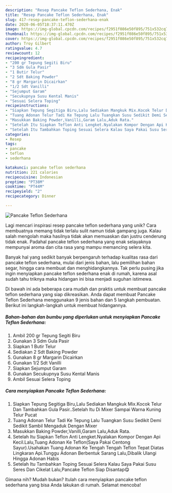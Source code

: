 ```yaml
---
description: "Resep Pancake Teflon Sederhana, Enak"
title: "Resep Pancake Teflon Sederhana, Enak"
slug: 417-resep-pancake-teflon-sederhana-enak
date: 2020-06-05T18:37:11.470Z
image: https://img-global.cpcdn.com/recipes/f2951f086e50f895/751x532cq70/pancake-teflon-sederhana-foto-resep-utama.jpg
thumbnail: https://img-global.cpcdn.com/recipes/f2951f086e50f895/751x532cq70/pancake-teflon-sederhana-foto-resep-utama.jpg
cover: https://img-global.cpcdn.com/recipes/f2951f086e50f895/751x532cq70/pancake-teflon-sederhana-foto-resep-utama.jpg
author: Troy Gilbert
ratingvalue: 4.7
reviewcount: 12
recipeingredient:
- "200 gr Tepung Segiti Biru"
- "3 Sdm Gula Pasir"
- "1 Butir Telur"
- "2 Sdt Baking Powder"
- "8 gr Margarin Dicairkan"
- "1/2 Sdt Vanilli"
- "Sejumput Garam"
- "Secukupnya Susu Kental Manis"
- "Sesuai Selera Toping"
recipeinstructions:
- "Siapkan Tepung Segitiga Biru,Lalu Sediakan Mangkuk Mix.Kocok Telur Dan Tambahkan Gula Pasir..Setelah Itu Di Mixer Sampai Warna Kuning Telur Pucat"
- "Tuang Adonan Telur Tadi Ke Tepung Lalu Tuangkan Susu Sedikit Demi Sedikit Sambil Mengaduk Dengan Mixer"
- "Masukkan Baking Powder,Vanilli,Garam Lalu,Aduk Rata."
- "Setelah Itu Siapkan Teflon Anti Lengket.Nyalakan Kompor Dengan Api Kecil.Lalu,Tuang Adonan Ke Teflon(Saya Pakai Centong Sayur).Usahakan Tuang Adonan Ke Tengah Tengah Teflon Tepat Diatas Lingkaran Api.Tunggu Adonan Berbentuk Sarang Lalu,Dibalik Ulangi Hingga Adonan Habis"
- "Setelah Itu Tambahkan Toping Sesuai Selera Kalau Saya Pakai Susu Seres Dan Cikelat Lalu,Pancake Teflon Siap Disantap😋"
categories:
- Resep
tags:
- pancake
- teflon
- sederhana

katakunci: pancake teflon sederhana 
nutrition: 221 calories
recipecuisine: Indonesian
preptime: "PT38M"
cooktime: "PT44M"
recipeyield: "2"
recipecategory: Dinner

---
```



![Pancake Teflon Sederhana](https://img-global.cpcdn.com/recipes/f2951f086e50f895/751x532cq70/pancake-teflon-sederhana-foto-resep-utama.jpg)

Lagi mencari inspirasi resep pancake teflon sederhana yang unik? Cara membuatnya memang tidak terlalu sulit namun tidak gampang juga. Kalau salah mengolah maka hasilnya tidak akan memuaskan dan justru cenderung tidak enak. Padahal pancake teflon sederhana yang enak selayaknya mempunyai aroma dan cita rasa yang mampu memancing selera kita.

Banyak hal yang sedikit banyak berpengaruh terhadap kualitas rasa dari pancake teflon sederhana, mulai dari jenis bahan, lalu pemilihan bahan segar, hingga cara membuat dan menghidangkannya. Tak perlu pusing jika ingin menyiapkan pancake teflon sederhana enak di rumah, karena asal sudah tahu triknya maka hidangan ini bisa menjadi suguhan istimewa.




Di bawah ini ada beberapa cara mudah dan praktis untuk membuat pancake teflon sederhana yang siap dikreasikan. Anda dapat membuat Pancake Teflon Sederhana menggunakan 9 jenis bahan dan 5 langkah pembuatan. Berikut ini langkah-langkah untuk membuat hidangannya.

<!--inarticleads1-->

##### Bahan-bahan dan bumbu yang diperlukan untuk menyiapkan Pancake Teflon Sederhana:

1. Ambil 200 gr Tepung Segiti Biru
1. Gunakan 3 Sdm Gula Pasir
1. Siapkan 1 Butir Telur
1. Sediakan 2 Sdt Baking Powder
1. Gunakan 8 gr Margarin Dicairkan
1. Gunakan 1/2 Sdt Vanilli
1. Siapkan Sejumput Garam
1. Gunakan Secukupnya Susu Kental Manis
1. Ambil Sesuai Selera Toping




<!--inarticleads2-->

##### Cara menyiapkan Pancake Teflon Sederhana:

1. Siapkan Tepung Segitiga Biru,Lalu Sediakan Mangkuk Mix.Kocok Telur Dan Tambahkan Gula Pasir..Setelah Itu Di Mixer Sampai Warna Kuning Telur Pucat
1. Tuang Adonan Telur Tadi Ke Tepung Lalu Tuangkan Susu Sedikit Demi Sedikit Sambil Mengaduk Dengan Mixer
1. Masukkan Baking Powder,Vanilli,Garam Lalu,Aduk Rata.
1. Setelah Itu Siapkan Teflon Anti Lengket.Nyalakan Kompor Dengan Api Kecil.Lalu,Tuang Adonan Ke Teflon(Saya Pakai Centong Sayur).Usahakan Tuang Adonan Ke Tengah Tengah Teflon Tepat Diatas Lingkaran Api.Tunggu Adonan Berbentuk Sarang Lalu,Dibalik Ulangi Hingga Adonan Habis
1. Setelah Itu Tambahkan Toping Sesuai Selera Kalau Saya Pakai Susu Seres Dan Cikelat Lalu,Pancake Teflon Siap Disantap😋




Gimana nih? Mudah bukan? Itulah cara menyiapkan pancake teflon sederhana yang bisa Anda lakukan di rumah. Selamat mencoba!

